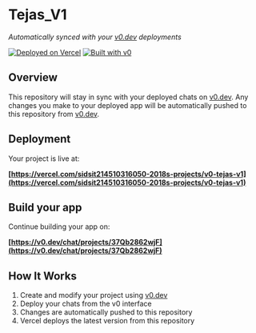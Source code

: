# Tejas_V1

*Automatically synced with your [v0.dev](https://v0.dev) deployments*

[![Deployed on Vercel](https://img.shields.io/badge/Deployed%20on-Vercel-black?style=for-the-badge&logo=vercel)](https://vercel.com/sidsit214510316050-2018s-projects/v0-tejas-v1)
[![Built with v0](https://img.shields.io/badge/Built%20with-v0.dev-black?style=for-the-badge)](https://v0.dev/chat/projects/37Qb2862wjF)

## Overview

This repository will stay in sync with your deployed chats on [v0.dev](https://v0.dev).
Any changes you make to your deployed app will be automatically pushed to this repository from [v0.dev](https://v0.dev).

## Deployment

Your project is live at:

**[https://vercel.com/sidsit214510316050-2018s-projects/v0-tejas-v1](https://vercel.com/sidsit214510316050-2018s-projects/v0-tejas-v1)**

## Build your app

Continue building your app on:

**[https://v0.dev/chat/projects/37Qb2862wjF](https://v0.dev/chat/projects/37Qb2862wjF)**

## How It Works

1. Create and modify your project using [v0.dev](https://v0.dev)
2. Deploy your chats from the v0 interface
3. Changes are automatically pushed to this repository
4. Vercel deploys the latest version from this repository
